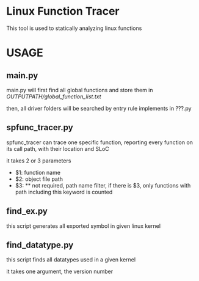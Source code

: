 # Linux Function Tracer
This tool is used to statically analyzing linux functions

# USAGE

## main.py
main.py will first find all global functions and store them in *OUTPUTPATH/global_function_list.txt*

then, all driver folders will be searched by entry rule implements in ???.py

## spfunc_tracer.py
spfunc_tracer can trace one specific function, reporting every 
function on its call path, with their location and SLoC

it takes 2 or 3 parameters
* $1:	function name
* $2:	object file path
* $3: ** not required, path name filter,
if there is $3, only functions with path including 
this keyword is counted

## find_ex.py
this script generates all exported symbol in given linux kernel

## find_datatype.py
this script finds all datatypes used in a given kernel

it takes one argument, the version number

